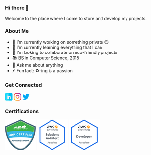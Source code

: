 <!-- **yuelchen/yuelchen** is a ✨ _special_ ✨ repository because its `README.md` (this file) appears on your GitHub profile. -->

### Hi there 👋
Welcome to the place where I come to store and develop my projects. 

### About Me
- 🔭 I’m currently working on something private 😉  
- 🌱 I’m currently learning everything that I can
- 👯 I’m looking to collaborate on eco-friendly projects
- 📚 BS in Computer Science, 2015
- 💬 Ask me about anything
- ⚡ Fun fact: ♻️-ing is a passion

### Get Connected
[![LinkedIn](./static/icons/linkedin-24x24.png)](https://www.linkedin.com/in/yuelchen) 
[![Instagram](./static/icons/instagram-24x24.png)](https://www.instagram.com/yuelchen) 
[![Twitter](./static/icons/twitter-24x24.png)](https://twitter.com/yuelchen93) 

### Certifications
[![Hortonworks Certified Administrator](https://github.com/yuelchen/yuelchen/blob/master/static/certifications/hdpca-100x100.png)](http://bcert.me/sxcrztfb) 
[![AWS Certified Solutions Architect - Associate](https://github.com/yuelchen/yuelchen/blob/master/static/certifications/awscsaa-100x100.png)](https://www.certmetrics.com/amazon/public/badge.aspx?i=1&t=c&d=2018-12-01&ci=AWS00699685) 
[![AWS Certified Developer - Associate](https://github.com/yuelchen/yuelchen/blob/master/static/certifications/awscda-100x100.png)](https://www.certmetrics.com/amazon/public/badge.aspx?i=2&t=c&d=2019-01-23&ci=AWS00699685) 
